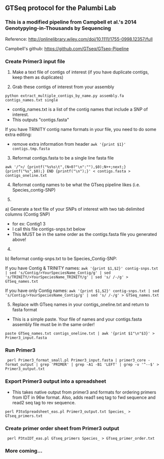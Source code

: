 ## GTSeq protocol for the Palumbi Lab

### This is a modified pipeline from Campbell et al.'s 2014 Genotypying-in-Thousands by Sequencing
Reference: http://onlinelibrary.wiley.com/doi/10.1111/1755-0998.12357/full

Campbell's github: https://github.com/GTseq/GTseq-Pipeline
 
### Create Primer3 input file

 1) Make a text file of contigs of interest (if you have duplicate contigs, keep them as duplicates)
 	
 2) Grab these contigs of interest from your assembly
 
`python extract_multiple_contigs_by_name.py assembly.fa contigs_names.txt single`

- contig_names.txt is a list of the contig names that include a SNP of interest. 
- This outputs "contigs.fasta"

If you have TRINITY contig name formats in your file, you need to do some extra editing:

- remove extra information from header
`awk '{print $1}' contigs.tmp.fasta` 

3) Reformat contigs.fasta to be a single line fasta file

`awk '/^>/ {printf("%s%s\t",(N>0?"\n":""),$0);N++;next;} {printf("%s",$0);} END {printf("\n");}' < contigs.fasta > contigs_oneline.txt`

4) Reformat contig names to be what the GTseq pipeline likes (i.e. Species_contig-SNP)

4)
a) Generate a text file of your SNPs of interest with two tab delimited columns (Contig SNP)
- for ex: Contig1 3
- I call this file contigs-snps.txt below
- This MUST be in the same order as the contigs.fasta file you generated above!

4)
b) Reformat contig-snps.txt to be Species_Contig-SNP:  

If you have Contig & TRINITY names:
`awk '{print $1,$2}' contig-snps.txt | sed 's/Contig/>YourSpeciesName_Contig/g' | sed 's/TRINITY/>YourSpeciesName_TRINITY/g' | sed 's/ /-/g' > GTSeq_names.txt`

If you have only Contig names:
`awk '{print $1,$2}' contig-snps.txt | sed 's/Contig/>YourSpeciesName_Contig/g' | sed 's/ /-/g' > GTSeq_names.txt`

5) Replace with GTseq names in your contigs_oneline.txt and return to fasta format
- This is a simple paste. Your file of names and your contigs.fasta assembly file must be in the same order!

`paste GTSeq_names.txt contigs_oneline.txt | awk '{print $1"\n"$3}' > Primer3_input.fasta`

### Run Primer3
 ` perl Primer3_format_small.pl Primer3_input.fasta | primer3_core -format_output | grep 'PRIMER' | grep -A1 -B1 'LEFT' | grep -v '^--$' > Primer3_output.txt`

### Export Primer3 output into a spreadsheet 

- This takes native output from primer3 and formats for ordering primers from IDT in 96w format. Also, adds read1 seq tag to fwd sequence and read2 seq tag to rev sequence.

`perl P3toSpreadsheet_eas.pl Primer3_output.txt Species_ > GTseq_primers.txt`

### Create primer order sheet from Primer3 output
 ` perl P3toIDT_eas.pl GTseq_primers Species_ > GTseq_primer_order.txt`
 
### More coming... 